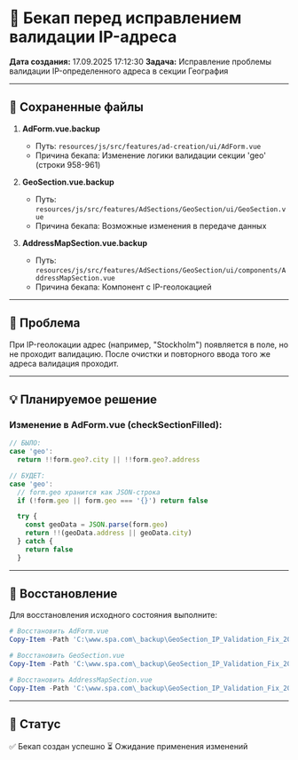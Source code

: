 # 🔄 Бекап перед исправлением валидации IP-адреса

**Дата создания:** 17.09.2025 17:12:30
**Задача:** Исправление проблемы валидации IP-определенного адреса в секции География

---

## 📂 Сохраненные файлы

1. **AdForm.vue.backup**
   - Путь: `resources/js/src/features/ad-creation/ui/AdForm.vue`
   - Причина бекапа: Изменение логики валидации секции 'geo' (строки 958-961)

2. **GeoSection.vue.backup**
   - Путь: `resources/js/src/features/AdSections/GeoSection/ui/GeoSection.vue`
   - Причина бекапа: Возможные изменения в передаче данных

3. **AddressMapSection.vue.backup**
   - Путь: `resources/js/src/features/AdSections/GeoSection/ui/components/AddressMapSection.vue`
   - Причина бекапа: Компонент с IP-геолокацией

---

## 🔴 Проблема

При IP-геолокации адрес (например, "Stockholm") появляется в поле, но не проходит валидацию. После очистки и повторного ввода того же адреса валидация проходит.

---

## 💡 Планируемое решение

### Изменение в AdForm.vue (checkSectionFilled):
```typescript
// БЫЛО:
case 'geo':
  return !!form.geo?.city || !!form.geo?.address

// БУДЕТ:
case 'geo':
  // form.geo хранится как JSON-строка
  if (!form.geo || form.geo === '{}') return false

  try {
    const geoData = JSON.parse(form.geo)
    return !!(geoData.address || geoData.city)
  } catch {
    return false
  }
```

---

## 🔄 Восстановление

Для восстановления исходного состояния выполните:

```powershell
# Восстановить AdForm.vue
Copy-Item -Path 'C:\www.spa.com\_backup\GeoSection_IP_Validation_Fix_2025-09-17_17-12-30\AdForm.vue.backup' -Destination 'C:\www.spa.com\resources\js\src\features\ad-creation\ui\AdForm.vue' -Force

# Восстановить GeoSection.vue
Copy-Item -Path 'C:\www.spa.com\_backup\GeoSection_IP_Validation_Fix_2025-09-17_17-12-30\GeoSection.vue.backup' -Destination 'C:\www.spa.com\resources\js\src\features\AdSections\GeoSection\ui\GeoSection.vue' -Force

# Восстановить AddressMapSection.vue
Copy-Item -Path 'C:\www.spa.com\_backup\GeoSection_IP_Validation_Fix_2025-09-17_17-12-30\AddressMapSection.vue.backup' -Destination 'C:\www.spa.com\resources\js\src\features\AdSections\GeoSection\ui\components\AddressMapSection.vue' -Force
```

---

## 📝 Статус

✅ Бекап создан успешно
⏳ Ожидание применения изменений
